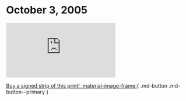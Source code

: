 # October 3, 2005

![](https://www.achewood.com/comic.php?date=10032005)

[Buy a signed strip of this print! :material-image-frame:](https://achewood-holiday-pop-up.myshopify.com/products/strip#10032005){ .md-button .md-button--primary }
